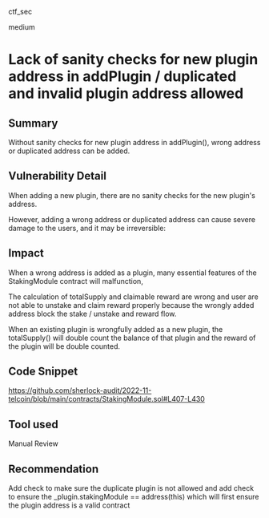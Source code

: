 ctf_sec

medium

# Lack of sanity checks for new plugin address in addPlugin / duplicated and invalid plugin address allowed

## Summary

Without sanity checks for new plugin address in addPlugin(), wrong address or duplicated address can be added.

## Vulnerability Detail

When adding a new plugin, there are no sanity checks for the new plugin's address.

However, adding a wrong address or duplicated address can cause severe damage to the users, and it may be irreversible:

## Impact

When a wrong address is added as a plugin, many essential features of the StakingModule contract will malfunction,

The calculation of totalSupply and claimable reward are wrong and user are not able to unstake and claim reward properly because the wrongly added address block the stake / unstake and reward flow.

When an existing plugin is wrongfully added as a new plugin, the totalSupply() will double count the balance of that plugin and the reward of the plugin will be  double counted.

## Code Snippet

https://github.com/sherlock-audit/2022-11-telcoin/blob/main/contracts/StakingModule.sol#L407-L430

## Tool used

Manual Review

## Recommendation

Add check to make sure the duplicate plugin is not allowed and add check to ensure the _plugin.stakingModule == address(this) which will first ensure the plugin address is a valid contract
